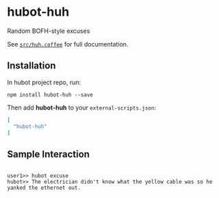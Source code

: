 # hubot-huh

Random BOFH-style excuses

See [`src/huh.coffee`](src/huh.coffee) for full documentation.

## Installation

In hubot project repo, run:

`npm install hubot-huh --save`

Then add **hubot-huh** to your `external-scripts.json`:

```json
[
  "hubot-huh"
]
```

## Sample Interaction

```

user1>> hubot excuse
hubot>> The electrician didn't know what the yellow cable was so he yanked the ethernet out.

```
